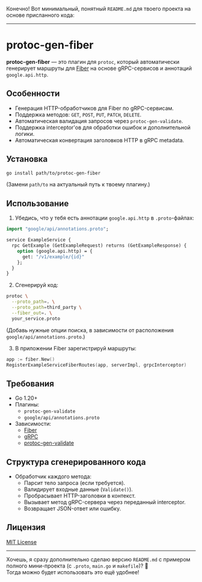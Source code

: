 Конечно! Вот минимальный, понятный `README.md` для твоего проекта на основе присланного кода:

---

# protoc-gen-fiber

**protoc-gen-fiber** — это плагин для `protoc`, который автоматически генерирует маршруты для [Fiber](https://github.com/gofiber/fiber) на основе gRPC-сервисов и аннотаций `google.api.http`.

## Особенности
- Генерация HTTP-обработчиков для Fiber по gRPC-сервисам.
- Поддержка методов: `GET`, `POST`, `PUT`, `PATCH`, `DELETE`.
- Автоматическая валидация запросов через `protoc-gen-validate`.
- Поддержка interceptor'ов для обработки ошибок и дополнительной логики.
- Автоматическая конвертация заголовков HTTP в gRPC metadata.

## Установка

```bash
go install path/to/protoc-gen-fiber
```

(Замени `path/to` на актуальный путь к твоему плагину.)

## Использование

1. Убедись, что у тебя есть аннотации `google.api.http` в `.proto`-файлах:

```proto
import "google/api/annotations.proto";

service ExampleService {
  rpc GetExample (GetExampleRequest) returns (GetExampleResponse) {
    option (google.api.http) = {
      get: "/v1/example/{id}"
    };
  }
}
```

2. Сгенерируй код:

```bash
protoc \
  --proto_path=. \
  --proto_path=third_party \
  --fiber_out=. \
  your_service.proto
```

(Добавь нужные опции поиска, в зависимости от расположения `google/api/annotations.proto`.)

3. В приложении Fiber зарегистрируй маршруты:

```go
app := fiber.New()
RegisterExampleServiceFiberRoutes(app, serverImpl, grpcInterceptor)
```

## Требования

- Go 1.20+
- Плагины:
    - `protoc-gen-validate`
    - `google/api/annotations.proto`
- Зависимости:
    - [Fiber](https://github.com/gofiber/fiber)
    - [gRPC](https://github.com/grpc/grpc-go)
    - [protoc-gen-validate](https://github.com/envoyproxy/protoc-gen-validate)

## Структура сгенерированного кода

- Обработчик каждого метода:
    - Парсит тело запроса (если требуется).
    - Валидирует входные данные (`Validate()`).
    - Пробрасывает HTTP-заголовки в контекст.
    - Вызывает метод gRPC-сервера через переданный interceptor.
    - Возвращает JSON-ответ или ошибку.

## Лицензия

[MIT License](LICENSE)

---

Хочешь, я сразу дополнительно сделаю версию `README.md` с примером полного мини-проекта (с `.proto`, `main.go` и `makefile`)? 🚀  
Тогда можно будет использовать это ещё удобнее!